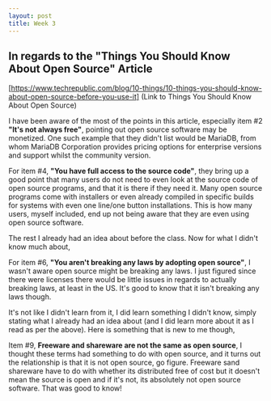 ```yaml
---
layout: post
title: Week 3
---
```


## In regards to the "Things You Should Know About Open Source" Article
[https://www.techrepublic.com/blog/10-things/10-things-you-should-know-about-open-source-before-you-use-it] (Link to Things You Should Know About Open Source)

I have been aware of the most of the points in this article, especially item #2 **"It's not always free"**, pointing out open source software may be monetized. One such example that they didn't list would be MariaDB, from whom MariaDB Corporation provides pricing options for enterprise versions and support whilst the community version.

For item #4, **"You have full access to the source code"**, they bring up a good point that many users do not need to even look at the source code of open source programs, and that it is there if they need it. Many open source programs come with installers or even already compiled in specific builds for systems with even one line/one button installations. This is how many users, myself included, end up not being aware that they are even using open source software.

The rest I already had an idea about before the class. Now for what I didn't know much about,

For item #6, **"You aren't breaking any laws by adopting open source"**, I wasn't aware open source might be breaking any laws. I just figured since there were licenses there would be little issues in regards to actually breaking laws, at least in the US. It's good to know that it isn't breaking any laws though.

It's not like I didn't learn from it, I did learn something I didn't know, simply stating what I already had an idea about (and I did learn more about it as I read as per the above). Here is something that is new to me though,

Item #9, **Freeware and shareware are not the same as open source**, I thought these terms had something to do with open source, and it turns out the relationship is that it is not open source, go figure. Freeware sand shareware have to do with whether its distributed free of cost but it doesn't mean the source is open and if it's not, its absolutely not open source software. That was good to know!

 